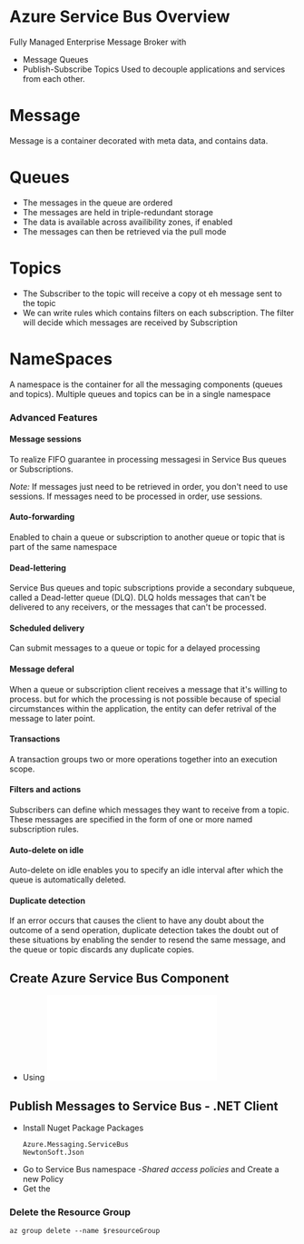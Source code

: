 # Azure Service Bus Overview
Fully Managed Enterprise Message Broker with
- Message Queues
- Publish-Subscribe Topics
Used to decouple applications and services from each other.

# Message
Message is a container decorated with meta data, and contains data.

# Queues
- The messages in the queue are ordered
- The messages are held in triple-redundant storage
- The data is available across availibility zones, if enabled
- The messages can then be retrieved via the pull mode

# Topics
- The Subscriber to the topic will receive a copy ot eh message sent to the topic
- We can write rules which contains filters on each subscription. The filter will decide which messages are received by Subscription

# NameSpaces
A namespace is the container for all the messaging components (queues and topics). Multiple queues and topics can be in a single namespace

### Advanced Features

#### Message sessions
To realize FIFO guarantee in processing messagesi in Service Bus queues or Subscriptions.

*Note:* If messages just need to be retrieved in order, you don't need to use sessions. If messages need to be processed in order, use sessions.

#### Auto-forwarding
Enabled to chain a queue or subscription to another queue or topic that is part of the same namespace

#### Dead-lettering
Service Bus queues and topic subscriptions provide a secondary subqueue, called a Dead-letter queue (DLQ). DLQ holds messages that can't be delivered to any receivers, or the messages that can't be processed.

#### Scheduled delivery
Can submit messages to a queue or topic for a delayed processing

#### Message deferal
When a queue or subscription client receives a message that it's willing to process. but for which the processing is not possible because of special circumstances within the application, the entity can defer retrival of the message to later point.

#### Transactions
A transaction groups two or more operations together into an execution scope.

#### Filters and actions
Subscribers can define which messages they want to receive from a topic. These messages are specified in the form of one or more named subscription rules.

#### Auto-delete on idle
Auto-delete on idle enables you to specify an idle interval after which the queue is automatically deleted.

#### Duplicate detection
If an error occurs that causes the client to have any doubt about the outcome of a send operation, duplicate detection takes the doubt out of these situations by enabling the sender to resend the same message, and the queue or topic discards any duplicate copies.

## Create Azure Service Bus Component
- Using ![Azure CLI](1_CreateAzureServiceBusCLI.md)

## Publish Messages to Service Bus - .NET Client

- Install Nuget Package Packages
    ```
    Azure.Messaging.ServiceBus
    NewtonSoft.Json
    ```
- Go to Service Bus namespace -*Shared access policies* and Create a new Policy
- Get the 


### Delete the Resource Group
```
az group delete --name $resourceGroup
```


